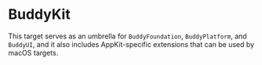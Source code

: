 # BuddyKit

This target serves as an umbrella for `BuddyFoundation`, `BuddyPlatform`, and `BuddyUI`, and it also includes AppKit-specific extensions that can be used by macOS targets.
